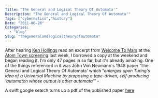 ```yaml
---
Title: "The General and Logical Theory Of Automata'"
Description: "The General and Logical Theory Of Automata'"
Tags: ["cybernetics","history"]
Date: "2011-06-28"
Categories:
  - "blog"
Slug: "thegeneralandlogicaltheoryofautomata"
---
```


<p>After hearing <a href="http://www.kenhollings.com/">Ken Hollings</a> read an excerpt from <a href="http://strangeattractor.co.uk/shoppe/welcome-to-mars-2/">Welcome To Mars</a> at the <a href="http://erstlaub.co.uk/wordpress/atom-town/">Atom Town screening</a> last week, I borrowed a copy at the weekend and began reading it. I'm only 47 pages in so far, but it's already amazing. One of the things referenced in it was John Von Neumann's 1948 paper &#8216;The General and Logical Theory Of Automata' which &#8220;<em>enlarges upon Turing's idea of a Universal Machine by proposing a tape-driven, self-producing &#8216;automaton whose output is other automata'</em>&#8221; - </p><p>A swift google search turns up a pdf of the published paper <a href="http://www.pensamientocomplejo.com.ar/docs/files/Von%20Neuman%20-%20Central%20and%20Logical%20Theory%20of%20Automata.pdf">here</a></p>

